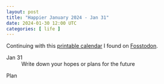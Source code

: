 ```yaml
---
layout: post
title: "Happier January 2024 - Jan 31"
date: 2024-01-30 12:00 UTC
categories: [ life ]
---
```


Continuing with this [printable calendar] I found on [Fosstodon].

  [printable calendar]: https://actionforhappiness.org/sites/default/files/calendar_download/pdf/Jan%202024.pdf
  [Fosstodon]: https://fosstodon.org

<dl>
  <dt>Jan 31</dt>
  <dd>Write down your hopes or plans for the future</dd>
</dl>

<dl>
  <dt>Plan</dt>
  <dd></dd>
</dl>

